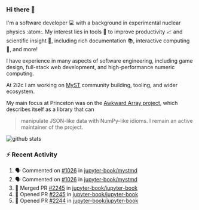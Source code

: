 ### Hi there 👋 

I'm a software developer 💻 with a background in experimental nuclear physics :atom:. My interest lies in tools :wrench: to improve productivity :chart_with_upwards_trend: and scientific insight :telescope:, including rich documentation 📚, interactive computing 🧮, and more! 

I have experience in many aspects of software engineering, including game design, full-stack web development, and high-performance numeric computing. 

At 2i2c I am working on [MyST](https://github.com/jupyter-book/mystmd) community building, tooling, and wider ecosystem. 

My main focus at Princeton was on the [Awkward Array project](awkward-array.org/), which describes itself as a library that can 
> manipulate JSON-like data with NumPy-like idioms. I remain an active maintainer of the project. 

![github stats](https://github-readme-stats.vercel.app/api?username=agoose77&show_icons=true&hide_rank=true&hide_title=true&bg_color=30,e76445,904e95&text_color=efe3ec&icon_color=efe3ec)
<!--
**agoose77/agoose77** is a ✨ _special_ ✨ repository because its `README.md` (this file) appears on your GitHub profile.

Here are some ideas to get you started:

- 🔭 I’m currently working on ...
- 🌱 I’m currently learning ...
- 👯 I’m looking to collaborate on ...
- 🤔 I’m looking for help with ...
- 💬 Ask me about ...
- 📫 How to reach me: ...
- 😄 Pronouns: ...
- ⚡ Fun fact: ...
-->

### :zap: Recent Activity

<!--START_SECTION:activity-->
1. 🗣 Commented on [#1026](https://github.com/jupyter-book/mystmd/issues/1026#issuecomment-2453041701) in [jupyter-book/mystmd](https://github.com/jupyter-book/mystmd)
2. 🗣 Commented on [#1026](https://github.com/jupyter-book/mystmd/issues/1026#issuecomment-2452954491) in [jupyter-book/mystmd](https://github.com/jupyter-book/mystmd)
3. 🎉 Merged PR [#2245](https://github.com/jupyter-book/jupyter-book/pull/2245) in [jupyter-book/jupyter-book](https://github.com/jupyter-book/jupyter-book)
4. 💪 Opened PR [#2245](https://github.com/jupyter-book/jupyter-book/pull/2245) in [jupyter-book/jupyter-book](https://github.com/jupyter-book/jupyter-book)
5. 💪 Opened PR [#2244](https://github.com/jupyter-book/jupyter-book/pull/2244) in [jupyter-book/jupyter-book](https://github.com/jupyter-book/jupyter-book)
<!--END_SECTION:activity-->
